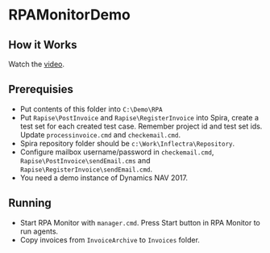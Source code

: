 # RPAMonitorDemo

## How it Works

Watch the [video](https://youtu.be/60MvOc76K5o).

## Prerequisies

- Put contents of this folder into `C:\Demo\RPA`
- Put `Rapise\PostInvoice` and `Rapise\RegisterInvoice` into Spira, create a test set for each created test case. Remember project id and test set ids. Update `processinvoice.cmd` and `checkemail.cmd`.
- Spira repository folder should be `c:\Work\Inflectra\Repository`.
- Configure mailbox username/password in `checkemail.cmd`, `Rapise\PostInvoice\sendEmail.cms`
 and `Rapise\RegisterInvoice\sendEmail.cmd`.
- You need a demo instance of Dynamics NAV 2017.
 
## Running

- Start RPA Monitor with `manager.cmd`. Press Start button in RPA Monitor to run agents.
- Copy invoices from `InvoiceArchive` to `Invoices` folder.



